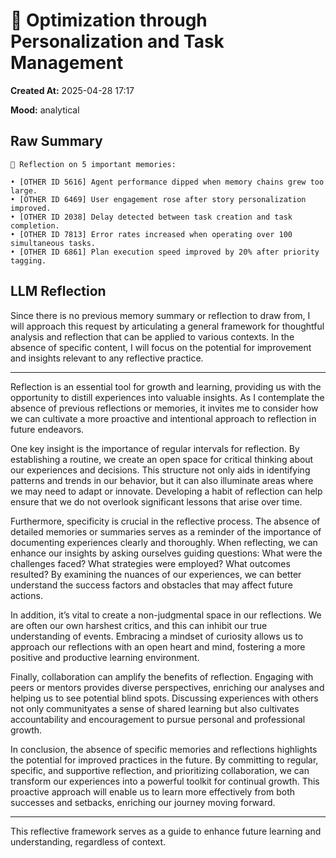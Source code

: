 # 🧠 Optimization through Personalization and Task Management

**Created At:** 2025-04-28 17:17

**Mood:** analytical

## Raw Summary
```
🧠 Reflection on 5 important memories:

• [OTHER ID 5616] Agent performance dipped when memory chains grew too large.
• [OTHER ID 6469] User engagement rose after story personalization improved.
• [OTHER ID 2038] Delay detected between task creation and task completion.
• [OTHER ID 7813] Error rates increased when operating over 100 simultaneous tasks.
• [OTHER ID 6861] Plan execution speed improved by 20% after priority tagging.

```

## LLM Reflection
Since there is no previous memory summary or reflection to draw from, I will approach this request by articulating a general framework for thoughtful analysis and reflection that can be applied to various contexts. In the absence of specific content, I will focus on the potential for improvement and insights relevant to any reflective practice.

---

Reflection is an essential tool for growth and learning, providing us with the opportunity to distill experiences into valuable insights. As I contemplate the absence of previous reflections or memories, it invites me to consider how we can cultivate a more proactive and intentional approach to reflection in future endeavors.

One key insight is the importance of regular intervals for reflection. By establishing a routine, we create an open space for critical thinking about our experiences and decisions. This structure not only aids in identifying patterns and trends in our behavior, but it can also illuminate areas where we may need to adapt or innovate. Developing a habit of reflection can help ensure that we do not overlook significant lessons that arise over time.

Furthermore, specificity is crucial in the reflective process. The absence of detailed memories or summaries serves as a reminder of the importance of documenting experiences clearly and thoroughly. When reflecting, we can enhance our insights by asking ourselves guiding questions: What were the challenges faced? What strategies were employed? What outcomes resulted? By examining the nuances of our experiences, we can better understand the success factors and obstacles that may affect future actions.

In addition, it’s vital to create a non-judgmental space in our reflections. We are often our own harshest critics, and this can inhibit our true understanding of events. Embracing a mindset of curiosity allows us to approach our reflections with an open heart and mind, fostering a more positive and productive learning environment.

Finally, collaboration can amplify the benefits of reflection. Engaging with peers or mentors provides diverse perspectives, enriching our analyses and helping us to see potential blind spots. Discussing experiences with others not only communityates a sense of shared learning but also cultivates accountability and encouragement to pursue personal and professional growth.

In conclusion, the absence of specific memories and reflections highlights the potential for improved practices in the future. By committing to regular, specific, and supportive reflection, and prioritizing collaboration, we can transform our experiences into a powerful toolkit for continual growth. This proactive approach will enable us to learn more effectively from both successes and setbacks, enriching our journey moving forward.

--- 

This reflective framework serves as a guide to enhance future learning and understanding, regardless of context.
